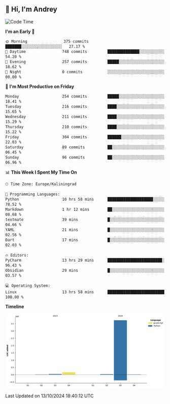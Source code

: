 ## 👋 Hi, I'm Andrey

<!--START_SECTION:waka-->
![Code Time](http://img.shields.io/badge/Code%20Time-503%20hrs%2031%20mins-blue)

**I'm an Early 🐤** 

```text
🌞 Morning                375 commits         ███████░░░░░░░░░░░░░░░░░░   27.17 % 
🌆 Daytime                748 commits         ██████████████░░░░░░░░░░░   54.20 % 
🌃 Evening                257 commits         █████░░░░░░░░░░░░░░░░░░░░   18.62 % 
🌙 Night                  0 commits           ░░░░░░░░░░░░░░░░░░░░░░░░░   00.00 % 
```
📅 **I'm Most Productive on Friday** 

```text
Monday                   254 commits         █████░░░░░░░░░░░░░░░░░░░░   18.41 % 
Tuesday                  216 commits         ████░░░░░░░░░░░░░░░░░░░░░   15.65 % 
Wednesday                211 commits         ████░░░░░░░░░░░░░░░░░░░░░   15.29 % 
Thursday                 210 commits         ████░░░░░░░░░░░░░░░░░░░░░   15.22 % 
Friday                   304 commits         ██████░░░░░░░░░░░░░░░░░░░   22.03 % 
Saturday                 89 commits          ██░░░░░░░░░░░░░░░░░░░░░░░   06.45 % 
Sunday                   96 commits          ██░░░░░░░░░░░░░░░░░░░░░░░   06.96 % 
```


📊 **This Week I Spent My Time On** 

```text
🕑︎ Time Zone: Europe/Kaliningrad

💬 Programming Languages: 
Python                   10 hrs 58 mins      ████████████████████░░░░░   78.52 % 
Markdown                 1 hr 12 mins        ██░░░░░░░░░░░░░░░░░░░░░░░   08.68 % 
textmate                 39 mins             █░░░░░░░░░░░░░░░░░░░░░░░░   04.66 % 
YAML                     21 mins             █░░░░░░░░░░░░░░░░░░░░░░░░   02.56 % 
Dart                     17 mins             █░░░░░░░░░░░░░░░░░░░░░░░░   02.03 % 

🔥 Editors: 
PyCharm                  13 hrs 29 mins      ████████████████████████░   96.43 % 
Obsidian                 29 mins             █░░░░░░░░░░░░░░░░░░░░░░░░   03.57 % 

💻 Operating System: 
Linux                    13 hrs 58 mins      █████████████████████████   100.00 % 
```

**Timeline**

![Lines of Code chart](https://raw.githubusercontent.com/Mist3s/Mist3s/main/assets/bar_graph.png)


 Last Updated on 13/10/2024 18:40:12 UTC
<!--END_SECTION:waka-->

